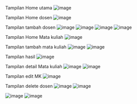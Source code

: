 Tampilan Home utama
![image](https://github.com/user-attachments/assets/37c58079-d94c-4cba-96e9-9566127e4535)

Tampilan Home dosen
![image](https://github.com/user-attachments/assets/56bd6cdc-c613-4c14-9e5f-5fe2f4c7bb60)


Tampilan tambah dosen
![image](https://github.com/user-attachments/assets/b6dc6c58-505c-467a-8b53-037ed83c5d8e)
![image](https://github.com/user-attachments/assets/362dbc2e-347f-4b6d-9621-2f80c32b1d8d)
![image](https://github.com/user-attachments/assets/0ef80e8e-2e74-46a4-8c83-30ef2aa1cc90)
![image](https://github.com/user-attachments/assets/e3b3bbf6-debc-41be-883c-ed3a67fcfa11)





Tampilan Home Mata kuliah
![image](https://github.com/user-attachments/assets/0ca33266-2800-40e7-b1fb-969ffbdb6c8e)


Tampilan tambah mata kuliah
![image](https://github.com/user-attachments/assets/83605d8b-d416-4421-a2a3-6e60a8e236e9)
![image](https://github.com/user-attachments/assets/ca46ff3a-ae60-4456-9af4-ec13c9954323)


Tampilan hasil
![image](https://github.com/user-attachments/assets/665b94b1-1fb2-46ce-aa8d-55f789729048)


Tampilan detail Mata kuliah
![image](https://github.com/user-attachments/assets/aefe39ad-54b7-4b2c-97fa-792455d6e893)
![image](https://github.com/user-attachments/assets/dbf51ea4-ec47-4799-85ff-40635143f0fb)


Tampilan edit MK
![image](https://github.com/user-attachments/assets/93a4218d-a953-443e-bd7d-1f8b27c7dd0d)




Tampilan delete dosen
![image](https://github.com/user-attachments/assets/306a32af-054d-4e70-8127-e20faf30de90)
![image](https://github.com/user-attachments/assets/a3c84cea-ac2b-43ba-a872-4717a150d642)


![image](https://github.com/user-attachments/assets/6b03b4fa-5164-473f-9a1a-873321bb7af9)
![image](https://github.com/user-attachments/assets/15380f96-ce49-499e-aca0-ba4db6e3abd8)

